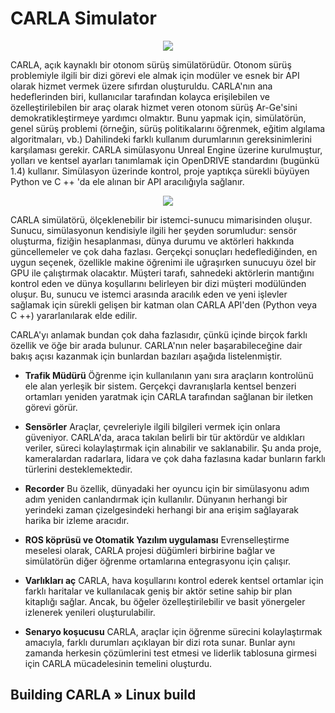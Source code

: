 # CARLA Simulator

<p align="center">
  <img src="https://user-images.githubusercontent.com/54184905/107882265-5f512e80-6ef9-11eb-8c12-9b44579a69cc.jpg" />
</p>

CARLA, açık kaynaklı bir otonom sürüş simülatörüdür. Otonom sürüş problemiyle ilgili bir dizi görevi ele almak için modüler ve esnek bir API olarak hizmet vermek 
üzere sıfırdan oluşturuldu. CARLA'nın ana hedeflerinden biri, kullanıcılar tarafından kolayca erişilebilen ve özelleştirilebilen bir araç olarak hizmet veren otonom 
sürüş Ar-Ge'sini demokratikleştirmeye yardımcı olmaktır. Bunu yapmak için, simülatörün, genel sürüş problemi (örneğin, sürüş politikalarını öğrenmek, eğitim 
algılama algoritmaları, vb.) Dahilindeki farklı kullanım durumlarının gereksinimlerini karşılaması gerekir. CARLA simülasyonu Unreal Engine üzerine kurulmuştur, 
yolları ve kentsel ayarları tanımlamak için OpenDRIVE standardını (bugünkü 1.4) kullanır. Simülasyon üzerinde kontrol, proje yaptıkça sürekli büyüyen Python ve C ++ 
'da ele alınan bir API aracılığıyla sağlanır.

<p align="center">
  <img src="https://user-images.githubusercontent.com/54184905/107882385-059d3400-6efa-11eb-9935-30e216bed0e6.png" />
</p>

CARLA simülatörü, ölçeklenebilir bir istemci-sunucu mimarisinden oluşur.
Sunucu, simülasyonun kendisiyle ilgili her şeyden sorumludur: sensör oluşturma, fiziğin hesaplanması, dünya durumu ve aktörleri hakkında güncellemeler ve çok daha 
fazlası. Gerçekçi sonuçları hedeflediğinden, en uygun seçenek, özellikle makine öğrenimi ile uğraşırken sunucuyu özel bir GPU ile çalıştırmak olacaktır.
Müşteri tarafı, sahnedeki aktörlerin mantığını kontrol eden ve dünya koşullarını belirleyen bir dizi müşteri modülünden oluşur. Bu, sunucu ve istemci arasında 
aracılık eden ve yeni işlevler sağlamak için sürekli gelişen bir katman olan CARLA API'den (Python veya C ++) yararlanılarak elde edilir.

CARLA'yı anlamak bundan çok daha fazlasıdır, çünkü içinde birçok farklı özellik ve öğe bir arada bulunur. CARLA'nın neler başarabileceğine dair bakış açısı kazanmak 
için bunlardan bazıları aşağıda listelenmiştir.

* **Trafik Müdürü** Öğrenme için kullanılanın yanı sıra araçların kontrolünü ele alan yerleşik bir sistem. Gerçekçi davranışlarla kentsel benzeri ortamları yeniden 
yaratmak için CARLA tarafından sağlanan bir iletken görevi görür.

* **Sensörler** Araçlar, çevreleriyle ilgili bilgileri vermek için onlara güveniyor. CARLA'da, araca takılan belirli bir tür aktördür ve aldıkları veriler, süreci 
kolaylaştırmak için alınabilir ve saklanabilir. Şu anda proje, kameralardan radarlara, lidara ve çok daha fazlasına kadar bunların farklı türlerini 
desteklemektedir.

* **Recorder** Bu özellik, dünyadaki her oyuncu için bir simülasyonu adım adım yeniden canlandırmak için kullanılır. Dünyanın herhangi bir yerindeki zaman 
çizelgesindeki herhangi bir ana erişim sağlayarak harika bir izleme aracıdır.

* **ROS köprüsü ve Otomatik Yazılım uygulaması** Evrenselleştirme meselesi olarak, CARLA projesi düğümleri birbirine bağlar ve simülatörün diğer öğrenme 
ortamlarına entegrasyonu için çalışır.

* **Varlıkları aç** CARLA, hava koşullarını kontrol ederek kentsel ortamlar için farklı haritalar ve kullanılacak geniş bir aktör setine sahip bir plan kitaplığı 
sağlar. Ancak, bu öğeler özelleştirilebilir ve basit yönergeler izlenerek yenileri oluşturulabilir.

* **Senaryo koşucusu** CARLA, araçlar için öğrenme sürecini kolaylaştırmak amacıyla, farklı durumları açıklayan bir dizi rota sunar. Bunlar aynı zamanda herkesin 
çözümlerini test etmesi ve liderlik tablosuna girmesi için CARLA mücadelesinin temelini oluşturdu.


## Building CARLA » Linux build
